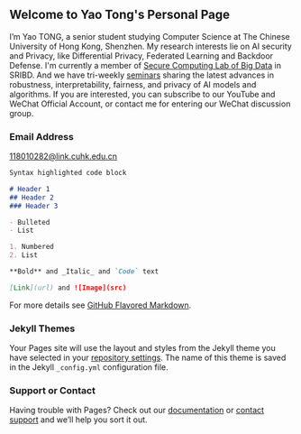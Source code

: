 ## Welcome to Yao Tong's Personal Page

I’m Yao TONG, a senior student studying Computer Science at The Chinese University of Hong Kong, Shenzhen. My research interests lie on AI security and Privacy, like Differential Privacy, Federated Learning and Backdoor Defense. I'm currently a member of [Secure Computing Lab of Big Data](http://scl.sribd.cn) in SRIBD. And we have tri-weekly [seminars](http://scl.sribd.cn/seminar/index.html) sharing the latest advances in robustness, interpretability, fairness, and privacy of AI models and algorithms. If you are interested, you can subscribe to our YouTube and WeChat Official Account, or contact me for entering our WeChat discussion group.

### Email Address 

118010282@link.cuhk.edu.cn

```markdown
Syntax highlighted code block

# Header 1
## Header 2
### Header 3

- Bulleted
- List

1. Numbered
2. List

**Bold** and _Italic_ and `Code` text

[Link](url) and ![Image](src)
```

For more details see [GitHub Flavored Markdown](https://guides.github.com/features/mastering-markdown/).

### Jekyll Themes

Your Pages site will use the layout and styles from the Jekyll theme you have selected in your [repository settings](https://github.com/YnezT0311/YnezT0311.github.io/settings/pages). The name of this theme is saved in the Jekyll `_config.yml` configuration file.

### Support or Contact

Having trouble with Pages? Check out our [documentation](https://docs.github.com/categories/github-pages-basics/) or [contact support](https://support.github.com/contact) and we’ll help you sort it out.
